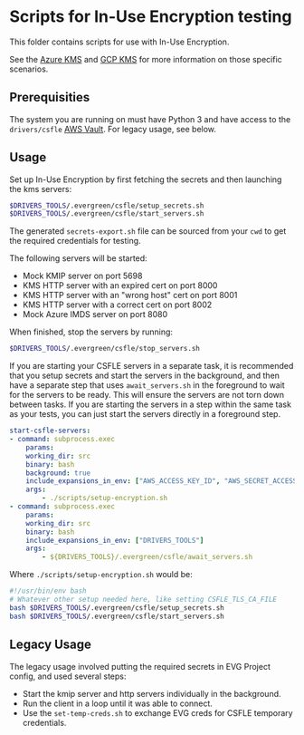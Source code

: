 # Scripts for In-Use Encryption testing

This folder contains scripts for use with In-Use Encryption.

See the [Azure KMS](./azurekms/README.md) and [GCP KMS](./gcpkms/README.md)
for more information on those specific scenarios.

## Prerequisities

The system you are running on must have Python 3 and have access to the
`drivers/csfle` [AWS Vault](https://wiki.corp.mongodb.com/display/DRIVERS/Using+AWS+Secrets+Manager+to+Store+Testing+Secrets).
For legacy usage, see below.

## Usage

Set up In-Use Encryption by first fetching the secrets and then launching the kms servers:

```bash
$DRIVERS_TOOLS/.evergreen/csfle/setup_secrets.sh
$DRIVERS_TOOLS/.evergreen/csfle/start_servers.sh
```

The generated `secrets-export.sh` file can be sourced from your `cwd` to get the required credentials for testing.

The following servers will be started:

- Mock KMIP server on port 5698
- KMS HTTP server with an expired cert on port 8000
- KMS HTTP server with an "wrong host" cert on port 8001
- KMS HTTP server with a correct cert on port 8002
- Mock Azure IMDS server on port 8080

When finished, stop the servers by running:

```bash
$DRIVERS_TOOLS/.evergreen/csfle/stop_servers.sh
```

If you are starting your CSFLE servers in a separate task, it is recommended that you setup secrets
and start the servers in the background, and then have a separate step that uses `await_servers.sh`
in the foreground to wait for the servers to be ready.  This will ensure the servers are not torn down
between tasks.  If you are starting the servers in a step within the same task as your tests, you
can just start the servers directly in a foreground step.

```yaml
start-csfle-servers:
- command: subprocess.exec
    params:
    working_dir: src
    binary: bash
    background: true
    include_expansions_in_env: ["AWS_ACCESS_KEY_ID", "AWS_SECRET_ACCESS_KEY", "AWS_SESSION_TOKEN", "DRIVERS_TOOLS"]
    args:
        - ./scripts/setup-encryption.sh
- command: subprocess.exec
    params:
    working_dir: src
    binary: bash
    include_expansions_in_env: ["DRIVERS_TOOLS"]
    args:
        - ${DRIVERS_TOOLS}/.evergreen/csfle/await_servers.sh
```

Where `./scripts/setup-encryption.sh` would be:

```bash
#!/usr/bin/env bash
# Whatever other setup needed here, like setting CSFLE_TLS_CA_FILE
bash $DRIVERS_TOOLS/.evergreen/csfle/setup_secrets.sh
bash $DRIVERS_TOOLS/.evergreen/csfle/start_servers.sh
```

## Legacy Usage

The legacy usage involved putting the required secrets in EVG Project config, and used several steps:

- Start the kmip server and http servers individually in the background.
- Run the client in a loop until it was able to connect.
- Use the `set-temp-creds.sh` to exchange EVG creds for CSFLE temporary credentials.
